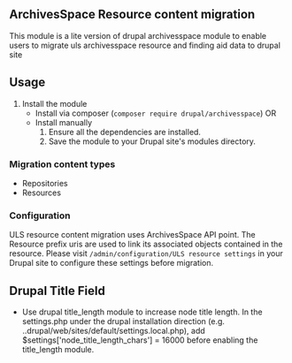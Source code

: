 ## ArchivesSpace Resource content migration
This module is a lite version of drupal archivesspace module to enable users to migrate uls archivesspace resource and finding aid data to drupal site
## Usage
1. Install the module
    - Install via composer (`composer require drupal/archivesspace`) OR
    - Install manually
        1. Ensure all the dependencies are installed.
        2. Save the module to your Drupal site's modules directory.

### Migration content types
- Repositories
- Resources


### Configuration
ULS resource content migration uses ArchivesSpace API point. The Resource prefix uris are used to link its associated objects contained in the resource. Please visit  `/admin/configuration/ULS resource settings` in your Drupal site to configure these settings before migration.

## Drupal Title Field
- Use drupal title_length module to increase node title length. In the settings.php under the drupal installation direction (e.g. ..drupal/web/sites/default/settings.local.php),  add $settings['node_title_length_chars'] = 16000 before enabling the title_length module.

